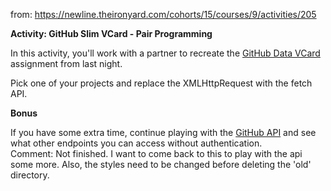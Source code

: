 <!-- Same exercise as GitHubDataVCard but with Fetch rather than XMLHttpreqest -->

from: https://newline.theironyard.com/cohorts/15/courses/9/activities/205

**Activity: GitHub Slim VCard - Pair Programming**

In this activity, you'll work with a partner to recreate the [GitHub Data VCard](https://github.com/JamieBort/GitHubDataVCard) assignment from last night.

Pick one of your projects and replace the XMLHttpRequest with the fetch API.

**Bonus**

If you have some extra time, continue playing with the [GitHub API](https://developer.github.com/v3/) and see what other endpoints you can access without authentication.
<br>
Comment: Not finished. I want to come back to this to play with the api some more. Also, the styles need to be changed before deleting the 'old' directory.
